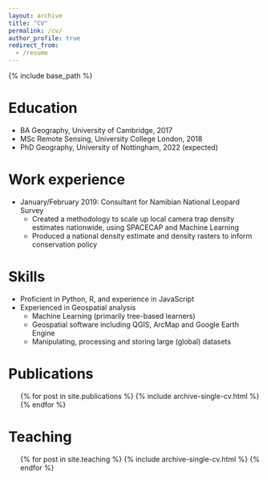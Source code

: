 ```yaml
---
layout: archive
title: "CV"
permalink: /cv/
author_profile: true
redirect_from:
  - /resume
---
```


{% include base_path %}

Education
======
* BA Geography, University of Cambridge, 2017
* MSc Remote Sensing, University College London, 2018
* PhD Geography, University of Nottingham, 2022 (expected)

Work experience
======
* January/February 2019: Consultant for Namibian National Leopard Survey 
  * Created a methodology to scale up local camera trap density estimates nationwide, using SPACECAP and Machine Learning
  * Produced a national density estimate and density rasters to inform conservation policy
  
Skills
======
* Proficient in Python, R, and experience in JavaScript
* Experienced in Geospatial analysis
  * Machine Learning (primarily tree-based learners)
  * Geospatial software including QGIS, ArcMap and Google Earth Engine
  * Manipulating, processing and storing large (global) datasets

Publications
======
  <ul>{% for post in site.publications %}
    {% include archive-single-cv.html %}
  {% endfor %}</ul>
  
Teaching
======
  <ul>{% for post in site.teaching %}
    {% include archive-single-cv.html %}
  {% endfor %}</ul>

